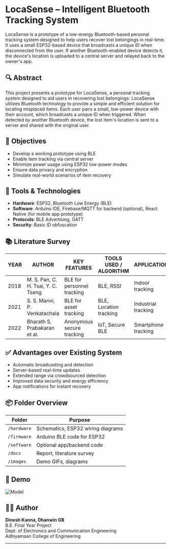 # LocaSense – Intelligent Bluetooth Tracking System

LocaSense is a prototype of a low-energy Bluetooth-based personal tracking system designed to help users recover lost belongings in real-time. It uses a small ESP32-based device that broadcasts a unique ID when disconnected from the user. If another Bluetooth-enabled device detects it, the device's location is uploaded to a central server and relayed back to the owner's app.

## 🔍 Abstract

This project presents a prototype for LocaSense, a personal tracking system designed to aid users in recovering lost belongings. LocaSense utilizes Bluetooth technology to provide a simple and efficient solution for locating misplaced items. Each user pairs a small, low-power device with their account, which broadcasts a unique ID when triggered. When detected by another Bluetooth device, the lost item's location is sent to a server and shared with the original user.

## 🎯 Objectives

- Develop a working prototype using BLE
- Enable item tracking via central server
- Minimize power usage using ESP32 low-power modes
- Ensure data privacy and encryption
- Simulate real-world scenarios of item recovery

## 🔧 Tools & Technologies

- **Hardware**: ESP32, Bluetooth Low Energy (BLE)
- **Software**: Arduino IDE, Firebase/MQTT for backend (optional), React Native (for mobile app prototype)
- **Protocols**: BLE Advertising, GATT
- **Security**: Basic ID obfuscation

## 📚 Literature Survey

| YEAR | AUTHOR | KEY FEATURES | TOOLS USED / ALGORITHM | APPLICATION |
|------|--------|---------------|-------------------------|-------------|
| 2018 | M. S. Pan, C. H. Tsai, Y. C. Tseng | BLE for personnel tracking | BLE, RSSI | Indoor tracking |
| 2021 | S. S. Manvi, P. Venkatachala | BLE for asset tracking | BLE, Location tracking | Industrial tracking |
| 2022 | Bharath S. Prabakaran et al. | Anonymous secure tracking | IoT, Secure BLE | Smartphone tracking |

## ✅ Advantages over Existing System

- Automatic broadcasting and detection
- Server-based real-time updates
- Extended range via crowdsourced detection
- Improved data security and energy efficiency
- App notifications for instant recovery

## 📦 Folder Overview

| Folder | Purpose |
|--------|---------|
| `/hardware` | Schematics, ESP32 wiring diagrams |
| `/firmware` | Arduino BLE code for ESP32 |
| `/software` | Optional app/backend code |
| `/docs` | Report, literature survey |
| `/images` | Demo GIFs, diagrams |

## 📸 Demo

![Model](images/model.jpg)

## 👨‍🎓 Author

**Dinesh Kanna, Dhanwin GB**  
B.E. Final Year Project  
Dept. of Electronics and Communication Engineering  
Adhiyamaan College of Engineering

---

